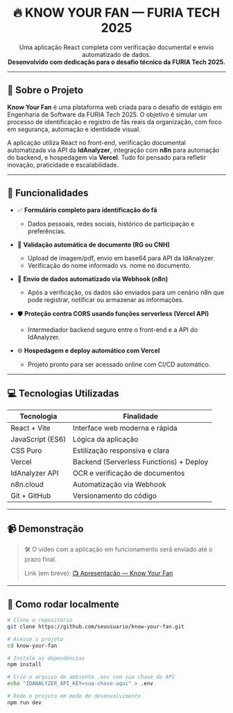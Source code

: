 <h1 align="center">🔥 KNOW YOUR FAN — FURIA TECH 2025</h1>
<p align="center">
  Uma aplicação React completa com verificação documental e envio automatizado de dados. <br />
  <strong>Desenvolvido com dedicação para o desafio técnico da FURIA Tech 2025.</strong>
</p>

---

## 🧠 Sobre o Projeto

**Know Your Fan** é uma plataforma web criada para o desafio de estágio em Engenharia de Software da FURIA Tech 2025. O objetivo é simular um processo de identificação e registro de fãs reais da organização, com foco em segurança, automação e identidade visual.

A aplicação utiliza React no front-end, verificação documental automatizada via API da **IdAnalyzer**, integração com **n8n** para automação do backend, e hospedagem via **Vercel**. Tudo foi pensado para refletir inovação, praticidade e escalabilidade.

---

## 🎯 Funcionalidades

- ✅ **Formulário completo para identificação do fã**
  - Dados pessoais, redes sociais, histórico de participação e preferências.

- 🪪 **Validação automática de documento (RG ou CNH)**
  - Upload de imagem/pdf, envio em base64 para API da IdAnalyzer.
  - Verificação do nome informado vs. nome no documento.

- 🧠 **Envio de dados automatizado via Webhook (n8n)**
  - Após a verificação, os dados são enviados para um cenário n8n que pode registrar, notificar ou armazenar as informações.

- 🛡️ **Proteção contra CORS usando funções serverless (Vercel API)**
  - Intermediador backend seguro entre o front-end e a API do IdAnalyzer.

- 🌐 **Hospedagem e deploy automático com Vercel**
  - Projeto pronto para ser acessado online com CI/CD automático.

---

## 💻 Tecnologias Utilizadas

| Tecnologia       | Finalidade                              |
|------------------|------------------------------------------|
| React + Vite     | Interface web moderna e rápida           |
| JavaScript (ES6) | Lógica da aplicação                      |
| CSS Puro         | Estilização responsiva e clara           |
| Vercel           | Backend (Serverless Functions) + Deploy  |
| IdAnalyzer API   | OCR e verificação de documentos           |
| n8n.cloud        | Automatização via Webhook                |
| Git + GitHub     | Versionamento do código                  |

---

## 📹 Demonstração

> 🛠️ O vídeo com a aplicação em funcionamento será enviado até o prazo final.
> 
> Link (em breve): [📺 Apresentação — Know Your Fan](#)

---

## 🧪 Como rodar localmente

```bash
# Clone o repositório
git clone https://github.com/seuusuario/know-your-fan.git

# Acesse o projeto
cd know-your-fan

# Instale as dependências
npm install

# Crie o arquivo de ambiente .env com sua chave de API
echo "IDANALYZER_API_KEY=sua-chave-aqui" > .env

# Rode o projeto em modo de desenvolvimento
npm run dev

